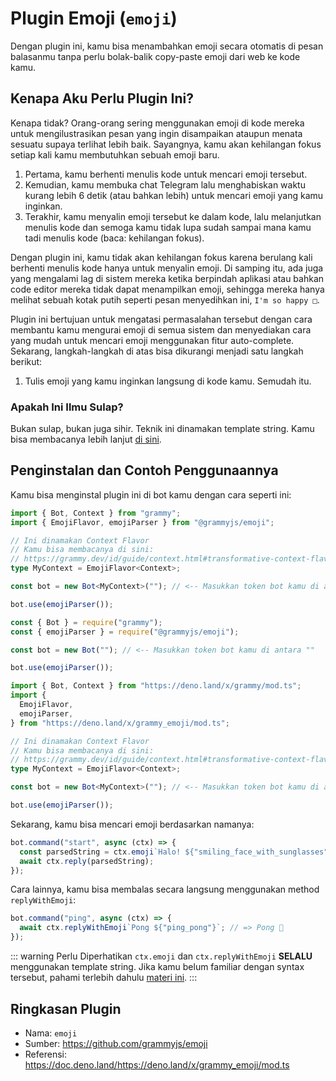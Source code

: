 # Plugin Emoji (`emoji`)

<Tag type="official-id"/>

Dengan plugin ini, kamu bisa menambahkan emoji secara otomatis di pesan balasanmu tanpa perlu bolak-balik copy-paste emoji dari web ke kode kamu.

## Kenapa Aku Perlu Plugin Ini?

Kenapa tidak? Orang-orang sering menggunakan emoji di kode mereka untuk mengilustrasikan pesan yang ingin disampaikan ataupun menata sesuatu supaya terlihat lebih baik.
Sayangnya, kamu akan kehilangan fokus setiap kali kamu membutuhkan sebuah emoji baru.

1. Pertama, kamu berhenti menulis kode untuk mencari emoji tersebut.
2. Kemudian, kamu membuka chat Telegram lalu menghabiskan waktu kurang lebih 6 detik (atau bahkan lebih) untuk mencari emoji yang kamu inginkan.
3. Terakhir, kamu menyalin emoji tersebut ke dalam kode, lalu melanjutkan menulis kode dan semoga kamu tidak lupa sudah sampai mana kamu tadi menulis kode (baca: kehilangan fokus).

Dengan plugin ini, kamu tidak akan kehilangan fokus karena berulang kali berhenti menulis kode hanya untuk menyalin emoji.
Di samping itu, ada juga yang mengalami lag di sistem mereka ketika berpindah aplikasi atau bahkan code editor mereka tidak dapat menampilkan emoji, sehingga mereka hanya melihat sebuah kotak putih seperti pesan menyedihkan ini, `I'm so happy □`.

Plugin ini bertujuan untuk mengatasi permasalahan tersebut dengan cara membantu kamu mengurai emoji di semua sistem dan menyediakan cara yang mudah untuk mencari emoji menggunakan fitur auto-complete.
Sekarang, langkah-langkah di atas bisa dikurangi menjadi satu langkah berikut:

1. Tulis emoji yang kamu inginkan langsung di kode kamu. Semudah itu.

### Apakah Ini Ilmu Sulap?

Bukan sulap, bukan juga sihir.
Teknik ini dinamakan template string.
Kamu bisa membacanya lebih lanjut [di sini](https://developer.mozilla.org/en-US/docs/Web/JavaScript/Reference/Template_literals).

## Penginstalan dan Contoh Penggunaannya

Kamu bisa menginstal plugin ini di bot kamu dengan cara seperti ini:

<CodeGroup>
  <CodeGroupItem title="TypeScript" active>

```ts
import { Bot, Context } from "grammy";
import { EmojiFlavor, emojiParser } from "@grammyjs/emoji";

// Ini dinamakan Context Flavor
// Kamu bisa membacanya di sini:
// https://grammy.dev/id/guide/context.html#transformative-context-flavor
type MyContext = EmojiFlavor<Context>;

const bot = new Bot<MyContext>(""); // <-- Masukkan token bot kamu di antara ""

bot.use(emojiParser());
```

</CodeGroupItem>
  <CodeGroupItem title="JavaScript">

```js
const { Bot } = require("grammy");
const { emojiParser } = require("@grammyjs/emoji");

const bot = new Bot(""); // <-- Masukkan token bot kamu di antara ""

bot.use(emojiParser());
```

</CodeGroupItem>
  <CodeGroupItem title="Deno">

```ts
import { Bot, Context } from "https://deno.land/x/grammy/mod.ts";
import {
  EmojiFlavor,
  emojiParser,
} from "https://deno.land/x/grammy_emoji/mod.ts";

// Ini dinamakan Context Flavor
// Kamu bisa membacanya di sini:
// https://grammy.dev/id/guide/context.html#transformative-context-flavor
type MyContext = EmojiFlavor<Context>;

const bot = new Bot<MyContext>(""); // <-- Masukkan token bot kamu di antara ""

bot.use(emojiParser());
```

</CodeGroupItem>
</CodeGroup>

Sekarang, kamu bisa mencari emoji berdasarkan namanya:

```js
bot.command("start", async (ctx) => {
  const parsedString = ctx.emoji`Halo! ${"smiling_face_with_sunglasses"}`; // => Halo! 😎
  await ctx.reply(parsedString);
});
```

Cara lainnya, kamu bisa membalas secara langsung menggunakan method `replyWithEmoji`:

```js
bot.command("ping", async (ctx) => {
  await ctx.replyWithEmoji`Pong ${"ping_pong"}`; // => Pong 🏓
});
```

::: warning Perlu Diperhatikan
`ctx.emoji` dan `ctx.replyWithEmoji` **SELALU** menggunakan template string.
Jika kamu belum familiar dengan syntax tersebut, pahami terlebih dahulu [materi ini](https://developer.mozilla.org/en-US/docs/Web/JavaScript/Reference/Template_literals).
:::

## Ringkasan Plugin

- Nama: `emoji`
- Sumber: <https://github.com/grammyjs/emoji>
- Referensi: <https://doc.deno.land/https://deno.land/x/grammy_emoji/mod.ts>
